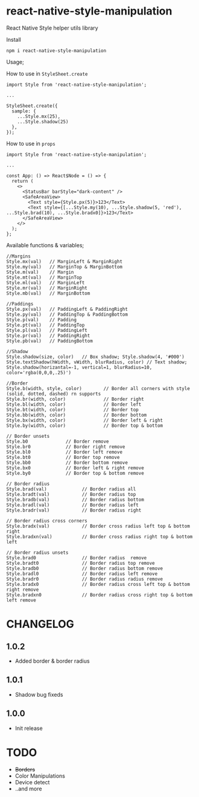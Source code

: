 # react-native-style-manipulation

React Native Style helper utils library

Install

```npm i react-native-style-manipulation```

Usage;

How to use in `StyleSheet.create` 

```
import Style from 'react-native-style-manipulation';

...

StyleSheet.create({
  sample: {
    ...Style.mx(25),
    ...Style.shadow(25)
  },
});
```

How to use in `props` 

```
import Style from 'react-native-style-manipulation';

...

const App: () => React$Node = () => {
  return (
    <>
      <StatusBar barStyle="dark-content" />
      <SafeAreaView>
        <Text style={Style.px(5)}>123</Text>
        <Text style={[...Style.my(10), ...Style.shadow(5, 'red'), ...Style.brad(10), ...Style.bradx0]}>123</Text>
      </SafeAreaView>
    </>
  );
};
```

Available functions & variables;

```
//Margins
Style.mx(val) 	// MarginLeft & MarginRight
Style.my(val) 	// MarginTop & MarginBottom
Style.m(val) 	// Margin
Style.mt(val) 	// MarginTop
Style.ml(val) 	// MarginLeft
Style.mr(val) 	// MarginRight
Style.mb(val) 	// MarginBottom

//Paddings
Style.px(val) 	// PaddingLeft & PaddingRight
Style.py(val) 	// PaddingTop & PaddingBottom
Style.p(val) 	// Padding
Style.pt(val) 	// PaddingTop
Style.pl(val) 	// PaddingLeft
Style.pr(val) 	// PaddingRight
Style.pb(val) 	// PaddingBottom

//Shadow
Style.shadow(size, color)	// Box shadow; Style.shadow(4, '#000')
Style.textShadow(hWidth, vWidth, blurRadius, color) // Text shadow; Style.shadow(horizantal=-1, vertical=1, blurRadius=10, color='rgba(0,0,0,.25)')

//Border
Style.b(width, style, color)        // Border all corners with style (solid, dotted, dashed) rn supports
Style.br(width, color)              // Border right
Style.bl(width, color)              // Border left
Style.bt(width, color)              // Border top
Style.bb(width, color)              // Border bottom
Style.bx(width, color)              // Border left & right
Style.by(width, color)              // Border top & bottom

// Border unsets
Style.b0              // Border remove
Style.br0             // Border right remove
Style.bl0             // Border left remove
Style.bt0             // Border top remove
Style.bb0             // Border bottom remove
Style.bx0             // Border left & right remove
Style.by0             // Border top & bottom remove

// Border radius
Style.brad(val)             // Border radius all
Style.bradt(val)            // Border radius top
Style.bradb(val)            // Border radius bottom
Style.bradl(val)            // Border radius left
Style.bradr(val)            // Border radius right

// Border radius cross corners
Style.bradx(val)            // Border cross radius left top & bottom right
Style.bradxn(val)           // Border cross radius right top & bottom left

// Border radius unsets
Style.brad0                 // Border radius  remove
Style.bradt0                // Border radius top remove
Style.bradb0                // Border radius bottom remove
Style.bradl0                // Border radius left remove
Style.bradr0                // Border radius radius remove
Style.bradx0                // Border radius cross left top & bottom right remove
Style.bradxn0               // Border radius cross right top & bottom left remove
```

# CHANGELOG

## 1.0.2

 * Added border & border radius
 
## 1.0.1

 * Shadow bug fixeds
 
## 1.0.0

 * Init release

# TODO

* ~~Borders~~
* Color Manipulations
* Device detect
* ..and more
